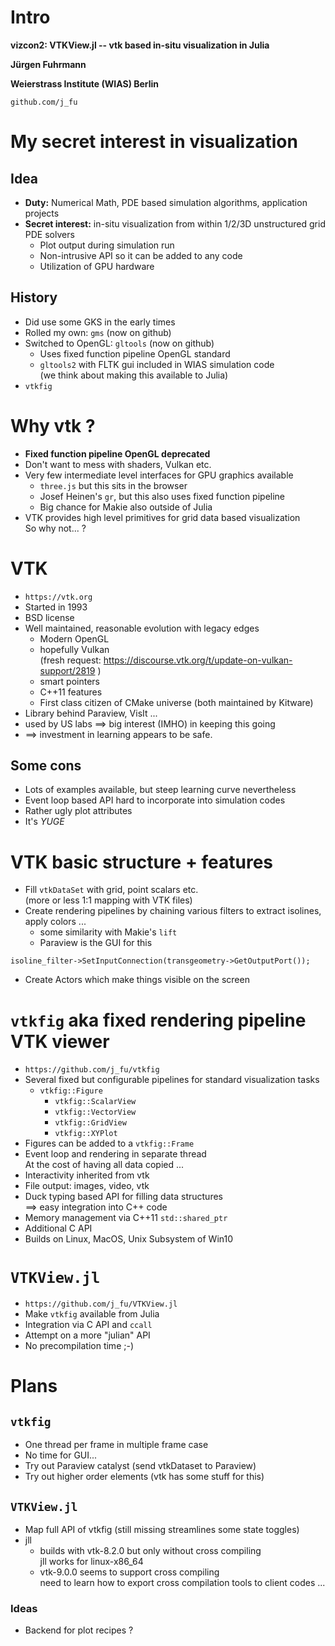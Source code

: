

Intro
=======================================

__vizcon2: VTKView.jl -- vtk based in-situ visualization  in Julia__

__Jürgen Fuhrmann__

__Weierstrass Institute  (WIAS) Berlin__

`github.com/j_fu`



My secret interest in visualization
=================================

## Idea
- __Duty:__ Numerical Math, PDE based simulation algorithms, application projects
- __Secret interest:__ in-situ visualization from within 1/2/3D unstructured grid PDE solvers
  - Plot output during simulation run
  - Non-intrusive API so it can be added to any code
  - Utilization of GPU hardware

## History
- Did use some GKS in the early times
- Rolled my own: `gms`  (now on github)
- Switched to OpenGL: `gltools`   (now on github)
  - Uses fixed function pipeline OpenGL standard
  - `gltools2` with FLTK gui included in WIAS simulation code  
    (we think about making this available to Julia)
- `vtkfig`

Why vtk ?
================================
- __Fixed function  pipeline OpenGL deprecated__
- Don't want to mess with shaders, Vulkan etc.
- Very few  intermediate level interfaces for GPU graphics available  
  -  `three.js` but this sits in the browser  
  - Josef Heinen's `gr`, but this also uses fixed function pipeline
  - Big chance for Makie also outside of Julia
- VTK provides high level primitives for grid data based visualization  
  So why not... ?

VTK
================================
- `https://vtk.org`
- Started in 1993
- BSD license
- Well maintained, reasonable evolution with legacy edges
  - Modern OpenGL
  - hopefully Vulkan  
    (fresh request:  https://discourse.vtk.org/t/update-on-vulkan-support/2819 )
  - smart pointers
  - C++11 features
  - First class citizen of CMake universe (both maintained by Kitware)
- Library behind Paraview, VisIt ...
- used by US labs ==> big  interest (IMHO) in keeping this going
- ==> investment in learning appears to be  safe.

## Some cons
- Lots of examples available, but steep learning curve nevertheless
- Event loop based API hard to incorporate into simulation codes
- Rather ugly plot attributes
- It's *YUGE*



VTK basic structure + features
================================
- Fill `vtkDataSet` with grid, point scalars etc.  
  (more or less 1:1 mapping with VTK files)
- Create rendering pipelines by chaining various filters to extract isolines, apply colors ...
   - some similarity with Makie's `lift` 
   - Paraview is the GUI for this
```
isoline_filter->SetInputConnection(transgeometry->GetOutputPort());
```
- Create Actors which make things visible on the screen


`vtkfig` aka fixed rendering pipeline VTK viewer
===============================================
- `https://github.com/j_fu/vtkfig`
- Several fixed but configurable pipelines for standard visualization tasks
  - `vtkfig::Figure`
     - `vtkfig::ScalarView`
     - `vtkfig::VectorView`
     - `vtkfig::GridView`
     - `vtkfig::XYPlot`
- Figures can be added to a `vtkfig::Frame`
- Event loop and rendering  in separate thread  
  At the cost of having all data copied ...
- Interactivity inherited from vtk
- File output: images, video, vtk 
- Duck typing based API for filling data structures  
  ==> easy integration into C++ code
- Memory management via  C++11 `std::shared_ptr` 
- Additional C API
- Builds on Linux, MacOS, Unix Subsystem of Win10

`VTKView.jl` 
===============================================
- `https://github.com/j_fu/VTKView.jl`
- Make `vtkfig` available from Julia
- Integration via C API and `ccall`
- Attempt on a more "julian" API
- No precompilation time ;-)

Plans
===============================================

## `vtkfig`
- One thread per frame in multiple frame case
- No time for GUI...
- Try out Paraview catalyst (send vtkDataset to Paraview)
- Try out higher order elements (vtk has some stuff for this)

## `VTKView.jl` 
- Map full API of vtkfig (still missing streamlines some state toggles)
- jll 
  - builds with vtk-8.2.0 but only without cross compiling  
    jll works for linux-x86_64
  - vtk-9.0.0 seems to support cross compiling  
    need to learn how to export cross compilation tools to client codes ...

### Ideas 
  - Backend for plot recipes ?
